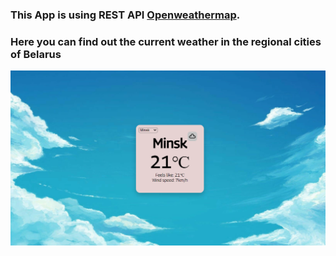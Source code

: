 ### This App is using REST API [Openweathermap](https://openweathermap.org/).

### Here you can find out the current weather in the regional cities of Belarus

![Screen](https://github.com/siarheichura/images/blob/master/weatherApp.png)
